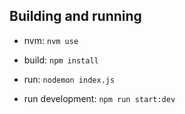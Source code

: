## Building and running
* nvm: `nvm use`
* build: `npm install`
* run: `nodemon index.js`

* run development: `npm run start:dev`
